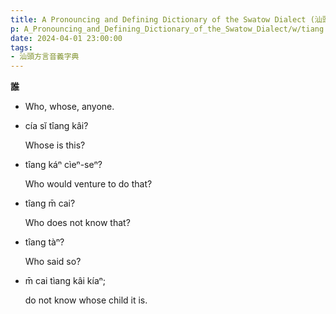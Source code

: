 ```yaml
---
title: A Pronouncing and Defining Dictionary of the Swatow Dialect (汕頭方言音義字典) / tiang
p: A_Pronouncing_and_Defining_Dictionary_of_the_Swatow_Dialect/w/tiang
date: 2024-04-01 23:00:00
tags: 
- 汕頭方言音義字典
---
```



**誰**
- Who, whose, anyone.

- cía sĭ tîang kâi?

  Whose is this?

- tîang káⁿ cìeⁿ-seⁿ?

  Who would venture to do that?

- tîang m̄ cai?

  Who does not know that?

- tîang tàⁿ?

  Who said so?

- m̄ cai tìang kâi kíaⁿ;

  do not know whose child it is.